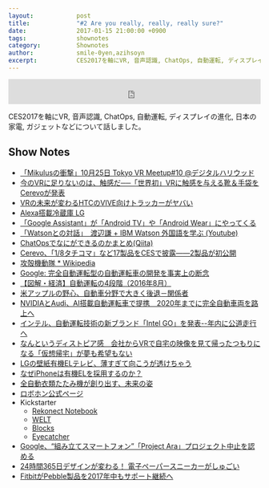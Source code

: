 ```yaml
---
layout:            post
title:             "#2 Are you really, really, really sure?"
date:              2017-01-15 21:00:00 +0900
tags:              shownotes
category:          Shownotes
author:            smile-0yen,azihsoyn
excerpt:           CES2017を軸にVR, 音声認識, ChatOps, 自動運転, ディスプレイの進化, 日本の家電, ガジェットなどについて話しました。
---
```

<iframe width="100%" height="50" scrolling="no" frameborder="no" src="https://w.soundcloud.com/player/?url=https%3A//api.soundcloud.com/tracks/302749708&amp;auto_play=false&amp;hide_related=false&amp;show_comments=true&amp;show_user=true&amp;show_reposts=false&amp;visual=false&amp;show_artwork=false&amp;default_height=75"></iframe>

CES2017を軸にVR, 音声認識, ChatOps, 自動運転, ディスプレイの進化, 日本の家電, ガジェットなどについて話しました。

## Show Notes

* [「Mikulusの衝撃」10月25日 Tokyo VR Meetup#10 @デジタルハリウッド](https://medium.com/@Somelu01/mikulus%E3%81%AE%E8%A1%9D%E6%92%83-10%E6%9C%8825%E6%97%A5-tokyo-vr-meetup-10-%E3%83%87%E3%82%B8%E3%82%BF%E3%83%AB%E3%83%8F%E3%83%AA%E3%82%A6%E3%83%83%E3%83%89-edff32b11a33#.bicfq6tdw)
* [今のVRに足りないのは、触感だ──「世界初」VRに触感を与える靴＆手袋をCerevoが発表](http://japanese.engadget.com/2017/01/04/vr-vr-cerevo/)
* [VRの未来が変わるHTCのVIVE向けトラッカーがヤバい](http://ascii.jp/elem/000/001/413/1413682/)
* [Alexa搭載冷蔵庫 LG](http://www.lgnewsroom.com/2017/01/lg-smart-instaview-refrigerator-features-voice-control-webos-and-remote-viewing-capabilities/)
* [「Google Assistant」が「Android TV」や「Android Wear」にやってくる](http://www.itmedia.co.jp/news/spv/1701/05/news092.html)
* [「Watsonとの対話」　渡辺謙 + IBM Watson 外国語を学ぶ (Youtube)](https://youtu.be/7sxzriiQhQE)
* [ChatOpsでなにができるのかまとめ(Qiita)](http://qiita.com/m_mizutani/items/f7fa7b1d1c077b139f98)
* [Cerevo、「1/8タチコマ」など17製品をCESで披露――2製品が初公開](http://www.itmedia.co.jp/lifestyle/articles/1701/03/news018.html)
* [攻殻機動隊 * Wikipedia](https://www.google.co.jp/url?sa=t&rct=j&q=&esrc=s&source=web&cd=2&cad=rja&uact=8&ved=0ahUKEwi44K_5g7rRAhVFabwKHYTeC6kQFggnMAE&url=https%3A%2F%2Fja.wikipedia.org%2Fwiki%2F%25E6%2594%25BB%25E6%25AE%25BB%25E6%25A9%259F%25E5%258B%2595%25E9%259A%258A&usg=AFQjCNGXzAuShnogJCQWTBjCeftpAr1NVw&sig2=Yzyn-WN1MNkF4x7NdeKexA&bvm=bv.143423383,d.dGc)
* [Google: 完全自動運転型の自動運転車の開発を事実上の断念](http://business.newsln.jp/news/201612130559450000.html)
* [【図解・経済】自動運転の4段階（2016年8月）](http://www.jiji.com/jc/graphics?p=ve_eco_car20160824j-06-w600)
* [米アップルの野心、自動車分野で大きく後退－関係者](https://www.bloomberg.co.jp/news/articles/2016-10-17/OF6MTC6K50Z101)
* [NVIDIAとAudi、AI搭載自動運転車で提携　2020年までに完全自動車両を路上へ](http://www.itmedia.co.jp/news/spv/1701/05/news076.html)
* [インテル、自動運転技術の新ブランド「Intel GO」を発表--年内に公道走行へ](http://m.japan.cnet.com/amp/story/35094561/)
* [なんというディストピア感　会社からVRで自宅の映像を見て帰ったつもりになる「仮想帰宅」が夢も希望もない](http://nlab.itmedia.co.jp/nl/articles/1605/05/news021.html)
* [LGの壁紙有機ELテレビ、薄すぎて向こうが透けちゃう](http://www.gizmodo.jp/2017/01/ces-lg-oled-tv-w.html)
* [なぜiPhoneは有機ELを採用するのか？](http://techon.nikkeibp.co.jp/atcl/news/16/122805690/?rt=nocnt)
* [全自動衣類たたみ機が創り出す、未来の姿](http://www.itmedia.co.jp/business/articles/1701/01/news007.html)
* [ロボホン公式ページ](https://robohon.com/)
* Kickstarter
  * [Rekonect Notebook](https://www.kickstarter.com/projects/273274561/rekonect-notebook-the-magnetic-lifestyle?ref=user_menu)
  * [WELT](https://www.kickstarter.com/projects/747005876/welt-the-smart-belt-for-fashion-and-health)
  * [Blocks](https://www.kickstarter.com/projects/2106691934/blocks-the-worlds-first-modular-smartwatch)
  * [Eyecatcher](https://www.kickstarter.com/projects/eyecatcher-smartband/eyecatcher-the-smart-large-display-super-charged-w?ref=user_menu)
* [Google、“組み立てスマートフォン”「Project Ara」プロジェクト中止を認める](http://www.itmedia.co.jp/news/articles/1609/03/news043.html)
* [24時間365日デザインが変わる！ 電子ペーパースニーカーがしゅごい](http://www.gizmodo.jp/2015/11/151126n_e-ink.html)
* [FitbitがPebble製品を2017年中もサポート継続へ](http://www.gizmodo.jp/2016/12/fitbit-pebble-services-running-2017.html)
